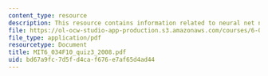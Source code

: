 ```yaml
---
content_type: resource
description: This resource contains information related to neural net notes.
file: https://ol-ocw-studio-app-production.s3.amazonaws.com/courses/6-034-artificial-intelligence-fall-2010/bd67a9fc7d5fd4caf676e7af65d4ad44_MIT6_034F10_quiz3_2008.pdf
file_type: application/pdf
resourcetype: Document
title: MIT6_034F10_quiz3_2008.pdf
uid: bd67a9fc-7d5f-d4ca-f676-e7af65d4ad44
---
```


